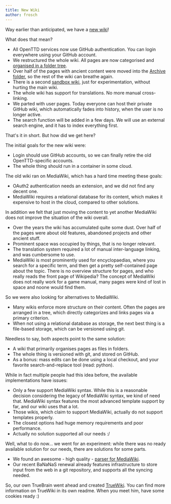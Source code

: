 ```yaml
---
title: New Wiki
author: frosch
---
```


Way earlier than anticipated, we have a [new wiki](https://wiki.openttd.org)!

What does that mean?
* All OpenTTD services now use GitHub authentication. You can login everywhere using your GitHub account.
* We restructured the whole wiki. All pages are now categorised and [organised in a folder tree](https://wiki.openttd.org/en/Wiki/Manual%20of%20Style#folders).
* Over half of the pages with ancient content were moved into the [Archive folder](https://wiki.openttd.org/Folder/Page/en/Archive/), so the rest of the wiki can breathe again.
* There is a second [sandbox wiki](https://wiki.staging.openttd.org/en/), just for experimentation, without hurting the main wiki.
* The whole wiki has support for translations. No more manual cross-linking.
* We parted with user pages. Today everyone can host their private GitHub wiki, which automatically fades into history, when the user is no longer active.
* The search function will be added in a few days. We will use an external search engine, and it has to index everything first.

That's it in short. But how did we get here?

The initial goals for the new wiki were:
* Login should use GitHub accounts, so we can finally retire the old OpenTTD-specific accounts.
* The whole thing should run in a container in some cloud.

The old wiki ran on MediaWiki, which has a hard time meeting these goals:
* OAuth2 authentication needs an extension, and we did not find any decent one.
* MediaWiki requires a relational database for its content, which makes it expensive to host in the cloud, compared to other solutions.

In addition we felt that just moving the content to yet another MediaWiki does not improve the situation of the wiki overall.
* Over the years the wiki has accumulated quite some dust. Over half of the pages were about old features, abandoned projects and other ancient stuff.
* Prominent space was occupied by things, that is no longer relevant.
* The translation system required a lot of manual inter-language linking, and was cumbersome to use.
* MediaWiki is most prominently used for encyclopaedias, where you search for a specific term, and then get a pretty self-contained page about the topic. There is no overview structure for pages, and who really reads the front page of Wikipedia? The concept of MediaWiki does not really work for a game manual, many pages were kind of lost in space and noone would find them.

So we were also looking for alternatives to MediaWiki.
* Many wikis enforce more structure on their content. Often the pages are arranged in a tree, which directly categorizes and links pages via a primary criterion.
* When not using a relational database as storage, the next best thing is a file-based storage, which can be versioned using git.

Needless to say, both aspects point to the same solution:
* A wiki that primarily organises pages as files in folders.
* The whole thing is versioned with git, and stored on GitHub.
* As a bonus: mass edits can be done using a local checkout, and your favorite search-and-replace tool (read: python).

While in fact multiple people had this idea before, the available implementations have issues:
* Only a few support MediaWiki syntax. While this is a reasonable decision considering the legacy of MediaWiki syntax, we kind of need that. MediaWiki syntax features the most advanced template support by far, and our wiki uses that a lot.
* Those wikis, which claim to support MediaWiki, actually do not support templates properly.
* The closest options had huge memory requirements and poor performance.
* Actually no solution supported all our needs :/

Well, what to do now... we went for an experiment: while there was no ready available solution for our needs, there are solutions for some parts.
* We found an awesome - high quality - [parser for MediaWiki](https://github.com/5j9/wikitextparser).
* Our recent BaNaNaS renewal already features infrastructure to store input from the web in a git repository, and supports all the syncing needed.

So, our own TrueBrain went ahead and created [TrueWiki](https://github.com/TrueBrain/TrueWiki). You can find more information on TrueWiki in its own readme.
When you meet him, have some cookies ready :)
